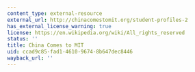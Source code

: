 ```yaml
---
content_type: external-resource
external_url: http://chinacomestomit.org/student-profiles-2
has_external_license_warning: true
license: https://en.wikipedia.org/wiki/All_rights_reserved
status: ''
title: China Comes to MIT
uid: ccad9c85-fad1-4610-9674-8b647dec8446
wayback_url: ''
---
```


